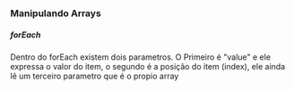 ### Manipulando Arrays

##### forEach

Dentro do forEach existem dois parametros. O Primeiro é "value" e ele expressa o valor do item, o segundo é a posição do item (index), ele ainda lê um terceiro parametro que é o propio array

 